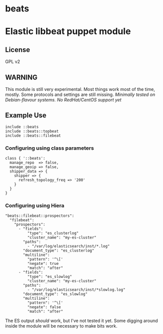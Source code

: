 # beats
Elastic libbeat puppet module
=======
License
-------
GPL v2

## WARNING ##

This module is still very experimental. Most things work most of the time, mostly.
Some protocols and settings are still missing.
*Minimally tested on Debian-flavour systems. No RedHat/CentOS support yet*

## Example Use ##

```
include ::beats
include ::beats::topbeat
include ::beats::filebeat
```

### Configuring using class parameters ###
```
class { '::beats':
  manage_repo  => false,
  manage_geoip => false,
  shipper_data => {
    shipper => {
      refresh_topology_freq => '200'
    }
  }
}
```

### Configuring using Hiera ###
```
"beats::filebeat::prospectors":
  "filebeat":
    "prospectors":
      - "fields":
          "type": "es_clusterlog"
          "cluster_name": "my-es-cluster"
        "paths":
          - "/var/log/elasticsearch/inst/*.log"
        "document_type": "es_clusterlog"
        "multiline":
          "pattern": '^\['
          "negate": true
          "match": "after"
      - "fields":
          "type": "es_slowlog"
          "cluster_name": "my-es-cluster"
        "paths":
          - "/var/log/elasticsearch/inst/*slowlog.log"
        "document_type": "es_slowlog"
        "multiline":
          "pattern": '^\['
          "negate": false
          "match": "after"
```

The ES output *should* work, but I've not tested it yet.
Some digging around inside the module will be necessary to make bits work.
